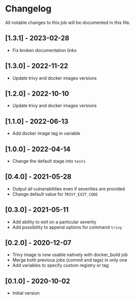 # Changelog
All notable changes to this job will be documented in this file.

## [1.3.1] - 2023-02-28
* Fix broken documentation links

## [1.3.0] - 2022-11-22
* Update trivy and docker images versions

## [1.2.0] - 2022-10-10
* Update trivy and docker images versions

## [1.1.0] - 2022-06-13
* Add docker image tag in variable 

## [1.0.0] - 2022-04-14
* Change the default stage into `tests`

## [0.4.0] - 2021-05-28
* Output all vulnerabilities even if severities are provided
* Change default value for `TRIVY_EXIT_CODE`

## [0.3.0] - 2021-05-11
* Add ability to exit on a particular severity
* Add possibility to append options for command `trivy`

## [0.2.0] - 2020-12-07
* Trivy image is now usable natively with docker_build job
* Merge both previous jobs (commit and tags) in only one
* Add variables to specify custom registry or tag

## [0.1.0] - 2020-10-02
* Initial version
